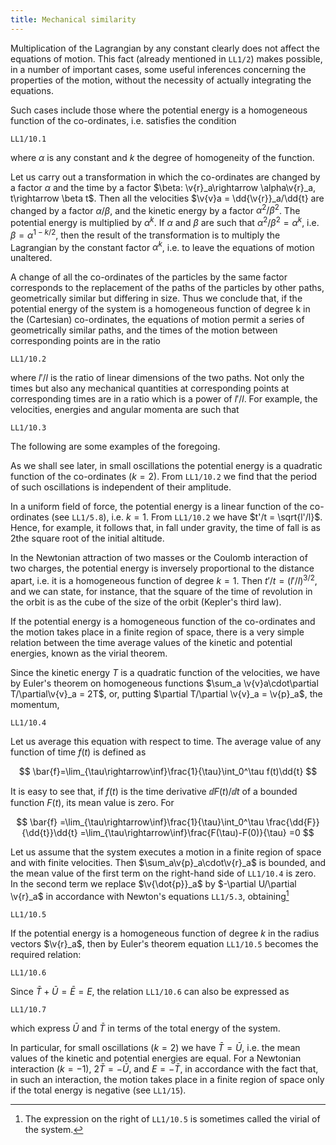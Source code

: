 ```yaml
---
title: Mechanical similarity
---
```


Multiplication of the Lagrangian by any constant clearly does not affect the equations of motion. This fact (already mentioned in `LL1/2`) makes possible, in a number of important cases, some useful inferences concerning the properties of the motion, without the necessity of actually integrating the equations.

Such cases include those where the potential energy is a homogeneous function of the co-ordinates, i.e. satisfies the condition

```load
LL1/10.1
```

where $\alpha$ is any constant and $k$ the degree of homogeneity of the function.

Let us carry out a transformation in which the co-ordinates are changed by a factor $\alpha$ and the time by a factor $\beta: \v{r}_a\rightarrow \alpha\v{r}_a, t\rightarrow \beta t$. Then all the velocities $\v{v}a = \dd{\v{r}}_a/\dd{t} are changed by a factor $\alpha/\beta$, and the kinetic energy by a factor
$\alpha^2/\beta^2$. The potential energy is multiplied by $\alpha^k$. If $\alpha$ and $\beta$ are such that $\alpha^2/\beta^2 = \alpha^k$, i.e. $\beta = \alpha^{1-k/2}$, then the result of the transformation is to multiply the Lagrangian by the constant factor $\alpha^k$, i.e. to leave the equations of motion unaltered.

A change of all the co-ordinates of the particles by the same factor corresponds to the replacement of the paths of the particles by other paths, geometrically similar but differing in size. Thus we conclude that, if the potential energy of the system is a homogeneous function of degree k in the (Cartesian) co-ordinates, the equations of motion permit a series of geometrically similar paths, and the times of the motion between corresponding points are in the ratio

```load
LL1/10.2
```

where $l'/l$ is the ratio of linear dimensions of the two paths. Not only the times but also any mechanical quantities at corresponding points at corresponding times are in a ratio which is a power of $l'/l$. For example, the velocities, energies and angular momenta are such that

```load
LL1/10.3
```

The following are some examples of the foregoing.

As we shall see later, in small oscillations the potential energy is a quadratic function of the co-ordinates ($k=2$). From `LL1/10.2` we find that the period of such oscillations is independent of their amplitude.

In a uniform field of force, the potential energy is a linear function of the co-ordinates (see `LL1/5.8`), i.e. $k = 1$. From `LL1/10.2` we have $t'/t = \sqrt{l'/l}$.  Hence, for example, it follows that, in fall under gravity, the time of fall is as 2the square root of the initial altitude.

In the Newtonian attraction of two masses or the Coulomb interaction of two charges, the potential energy is inversely proportional to the distance apart, i.e. it is a homogeneous function of degree $k = 1$. Then $t'/t = (l'/l)^{3/2}$, and we can state, for instance, that the square of the time of revolution in the orbit is as the cube of the size of the orbit (Kepler's third law).

If the potential energy is a homogeneous function of the co-ordinates and the motion takes place in a finite region of space, there is a very simple relation between the time average values of the kinetic and potential energies, known as the virial theorem.

Since the kinetic energy $T$ is a quadratic function of the velocities, we have by Euler's theorem on homogeneous functions $\sum_a \v{v}a\cdot\partial T/\partial\v{v}_a = 2T$, or, putting $\partial T/\partial \v{v}_a = \v{p}_a$, the momentum,

```load
LL1/10.4
```

Let us average this equation with respect to time. The average value of any function of time $f(t)$ is defined as

$$
\bar{f}=\lim_{\tau\rightarrow\inf}\frac{1}{\tau}\int_0^\tau f(t)\dd{t}
$$

It is easy to see that, if $f(t)$ is the time derivative $\dd{F(t)}/\dd{t}$ of a bounded function $F(t)$, its mean value is zero. For

$$
\bar{f}
=\lim_{\tau\rightarrow\inf}\frac{1}{\tau}\int_0^\tau \frac{\dd{F}}{\dd{t}}\dd{t}
=\lim_{\tau\rightarrow\inf}\frac{F(\tau)-F(0)}{\tau}
=0
$$

Let us assume that the system executes a motion in a finite region of space and with finite velocities. Then $\sum_a\v{p}_a\cdot\v{r}_a$ is bounded, and the mean value of the first term on the right-hand side of `LL1/10.4` is zero. In the second term we replace $\v{\dot{p}}_a$ by $-\partial U/\partial \v{r}_a$ in accordance with Newton's equations `LL1/5.3`, obtaining[^1]

```load
LL1/10.5
```

If the potential energy is a homogeneous function of degree $k$ in the radius
vectors $\v{r}_a$, then by Euler's theorem equation `LL1/10.5` becomes the required relation:

```load
LL1/10.6
```

Since $\bar{T}+\bar{U}=\bar{E}=E$, the relation `LL1/10.6` can also be expressed as

```load
LL1/10.7
```

which express $\bar{U}$ and $\bar{T}$ in terms of the total energy of the system.

In particular, for small oscillations ($k=2$) we have $\bar{T} = \bar{U}$, i.e. the mean values of the kinetic and potential energies are equal. For a Newtonian interaction $(k = - 1)$, $2\bar{T} = - \bar{U}$, and $E=-\bar{T}$, in accordance with the fact that, in such an interaction, the motion takes place in a finite region of space only if the total energy is negative (see `LL1/15`).

[^1]: The expression on the right of `LL1/10.5` is sometimes called the virial of the system.

